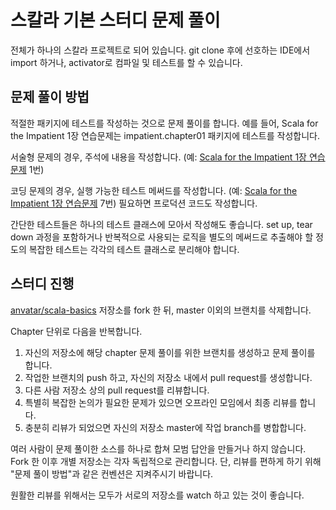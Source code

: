 # 스칼라 기본 스터디 문제 풀이

전체가 하나의 스칼라 프로젝트로 되어 있습니다. git clone 후에 선호하는 IDE에서 import 하거나, activator로 컴파일 및 테스트를 할 수 있습니다.

## 문제 풀이 방법

적절한 패키지에 테스트를 작성하는 것으로 문제 풀이를 합니다. 예를 들어, Scala for the Impatient 1장 연습문제는 impatient.chapter01 패키지에 테스트를 작성합니다.

서술형 문제의 경우, 주석에 내용을 작성합니다. (예: [Scala for the Impatient 1장 연습문제](https://github.com/anvatar/scala-basics/blob/dfcbbd68395c2eb02a84989fec4c0772ac985680/src/test/scala/impatient/chapter01/ChapterSpec.scala) 1번)

코딩 문제의 경우, 실행 가능한 테스트 메써드를 작성합니다. (예: [Scala for the Impatient 1장 연습문제](https://github.com/anvatar/scala-basics/blob/dfcbbd68395c2eb02a84989fec4c0772ac985680/src/test/scala/impatient/chapter01/ChapterSpec.scala) 7번) 필요하면 프로덕션 코드도 작성합니다.

간단한 테스트들은 하나의 테스트 클래스에 모아서 작성해도 좋습니다. set up, tear down 과정을 포함하거나 반복적으로 사용되는 로직을 별도의 메써드로 추출해야 할 정도의 복잡한 테스트는 각각의 테스트 클래스로 분리해야 합니다.

## 스터디 진행

 [anvatar/scala-basics](https://github.com/anvatar/scala-basics) 저장소를 fork 한 뒤, master 이외의 브랜치를 삭제합니다.
 
 Chapter 단위로 다음을 반복합니다.
 
 1. 자신의 저장소에 해당 chapter 문제 풀이를 위한 브랜치를 생성하고 문제 풀이를 합니다.
 1. 작업한 브랜치의 push 하고, 자신의 저장소 내에서 pull request를 생성합니다.
 1. 다른 사람 저장소 상의 pull request를 리뷰합니다.
 1. 특별히 복잡한 논의가 필요한 문제가 있으면 오프라인 모임에서 최종 리뷰를 합니다.
 1. 충분히 리뷰가 되었으면 자신의 저장소 master에 작업 branch를 병합합니다.
 
여러 사람이 문제 풀이한 소스를 하나로 합쳐 모범 답안을 만들거나 하지 않습니다. Fork 한 이후 개별 저장소는 각자 독립적으로 관리합니다. 단, 리뷰를 편하게 하기 위해 "문제 풀이 방법"과 같은 컨벤션은 지켜주시기 바랍니다.

원활한 리뷰를 위해서는 모두가 서로의 저장소를 watch 하고 있는 것이 좋습니다.
